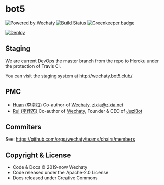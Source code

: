 # bot5

[![Powered by Wechaty](https://img.shields.io/badge/Powered%20By-Wechaty-blue.svg)](https://github.com/wechaty/wechaty)
[![Build Status](https://travis-ci.com/wechaty/bot5.svg?branch=master)](https://travis-ci.com/wechaty/bot5)
[![Greenkeeper badge](https://badges.greenkeeper.io/wechaty/bot5.svg)](https://greenkeeper.io/)

[![Deploy](https://www.herokucdn.com/deploy/button.svg)](https://heroku.com/deploy)

## Staging

We are current DevOps the master branch from the repo to Heroku under the protection of Travis CI.

You can visit the staging system at <http://wechaty.bot5.club/>

## PMC

- [Huan](https://github.com/huan) [(李卓桓)](http://linkedin.com/in/zixia) Co-author of [Wechaty](https://github.com/wechaty/wechaty), <zixia@zixia.net>
- [Rui](https://github.com/lijiarui) [(李佳芮)](https://lijiarui.github.io) Co-author of [Wechaty](https://github.com/wechaty/wechaty), Founder & CEO of [JuziBot](https://www.juzi.bot/)

## Commiters

See: <https://github.com/orgs/wechaty/teams/chairs/members>

## Copyright & License

- Code & Docs © 2019-now Wechaty
- Code released under the Apache-2.0 License
- Docs released under Creative Commons
